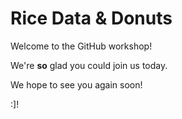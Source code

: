 # Rice Data & Donuts

Welcome to the GitHub workshop!

We're __so__ glad you could join us today.

We hope to see you again soon!

:]!
